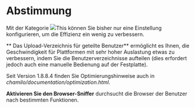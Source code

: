 
# Abstimmung

Mit der Kategorie ![](../../../.gitbook/assets/graficos13%20%285%29.png)This können Sie bisher nur eine Einstellung konfigurieren, um die Effizienz ein wenig zu verbessern.

** Das Upload-Verzeichnis für geteilte Benutzer** ermöglicht es Ihnen, die Geschwindigkeit für Plattformen mit sehr hoher Auslastung etwas zu verbessern, indem Sie die Benutzerverzeichnisse aufteilen \(dies erfordert jedoch auch eine manuelle Bedienung auf der Festplatte\).

Seit Version 1.8.8.4 finden Sie Optimierungshinweise auch in _chamilo/documentation/optimization.html_.

**Aktivieren Sie den Browser-Sniffer** durchsucht die Browser der Benutzer nach bestimmten Funktionen.